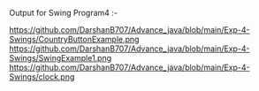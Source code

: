 Output for Swing Program4 :-

https://github.com/DarshanB707/Advance_java/blob/main/Exp-4-Swings/CountryButtonExample.png 
https://github.com/DarshanB707/Advance_java/blob/main/Exp-4-Swings/SwingExample1.png 
https://github.com/DarshanB707/Advance_java/blob/main/Exp-4-Swings/clock.png
